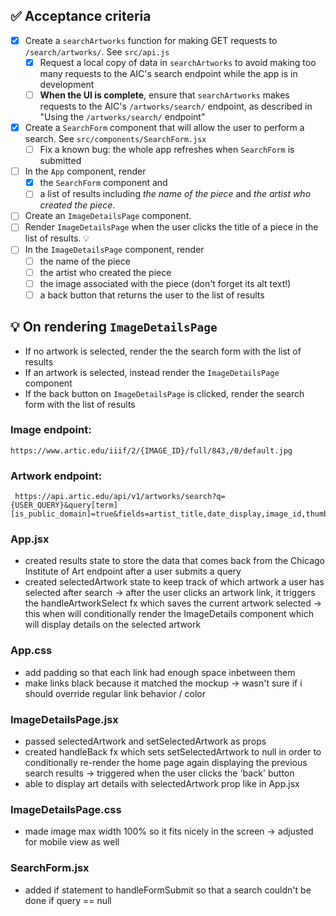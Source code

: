 ## ✅ Acceptance criteria

- [x] Create a `searchArtworks` function for making GET requests to `/search/artworks/`. See `src/api.js`
  - [x] Request a local copy of data in `searchArtworks` to avoid making too many requests to the AIC's search endpoint while the app is in development
  - [ ] **When the UI is complete**, ensure that `searchArtworks` makes requests to the AIC's `/artworks/search/` endpoint, as described in "Using the `/artworks/search/` endpoint"
- [x] Create a `SearchForm` component that will allow the user to perform a search. See `src/components/SearchForm.jsx`
  - [ ] Fix a known bug: the whole app refreshes when `SearchForm` is submitted
- [ ] In the `App` component, render
  - [x] the `SearchForm` component and
  - [ ] a list of results including _the name of the piece_ and _the artist who created the piece_.
- [ ] Create an `ImageDetailsPage` component.
- [ ] Render `ImageDetailsPage` when the user clicks the title of a piece in the list of results. 💡
- [ ] In the `ImageDetailsPage` component, render
  - [ ] the name of the piece
  - [ ] the artist who created the piece
  - [ ] the image associated with the piece (don't forget its alt text!)
  - [ ] a back button that returns the user to the list of results

## 💡 On rendering `ImageDetailsPage`

- If no artwork is selected, render the the search form with the list of results
- If an artwork is selected, instead render the `ImageDetailsPage` component
- If the back button on `ImageDetailsPage` is clicked, render the search form with the list of results

### Image endpoint:

```
https://www.artic.edu/iiif/2/{IMAGE_ID}/full/843,/0/default.jpg
```

### Artwork endpoint:

```
 https://api.artic.edu/api/v1/artworks/search?q={USER_QUERY}&query[term][is_public_domain]=true&fields=artist_title,date_display,image_id,thumbnail.alt_text,thumbnail.width,thumbnail.height,title
```

### App.jsx

- created results state to store the data that comes back from the Chicago Institute of Art endpoint after a user submits a query
- created selectedArtwork state to keep track of which artwork a user has selected after search -> after the user clicks an artwork link, it triggers the handleArtworkSelect fx which saves the current artwork selected -> this when will conditionally render the ImageDetails component which will display details on the selected artwork

### App.css

- add padding so that each link had enough space inbetween them
- make links black because it matched the mockup -> wasn't sure if i should override regular link behavior / color

### ImageDetailsPage.jsx

- passed selectedArtwork and setSelectedArtwork as props
- created handleBack fx which sets setSelectedArtwork to null in order to conditionally re-render the home page again displaying the previous search results -> triggered when the user clicks the 'back' button
- able to display art details with selectedArtwork prop like in App.jsx

### ImageDetailsPage.css

- made image max width 100% so it fits nicely in the screen -> adjusted for mobile view as well

### SearchForm.jsx

- added if statement to handleFormSubmit so that a search couldn't be done if query == null
